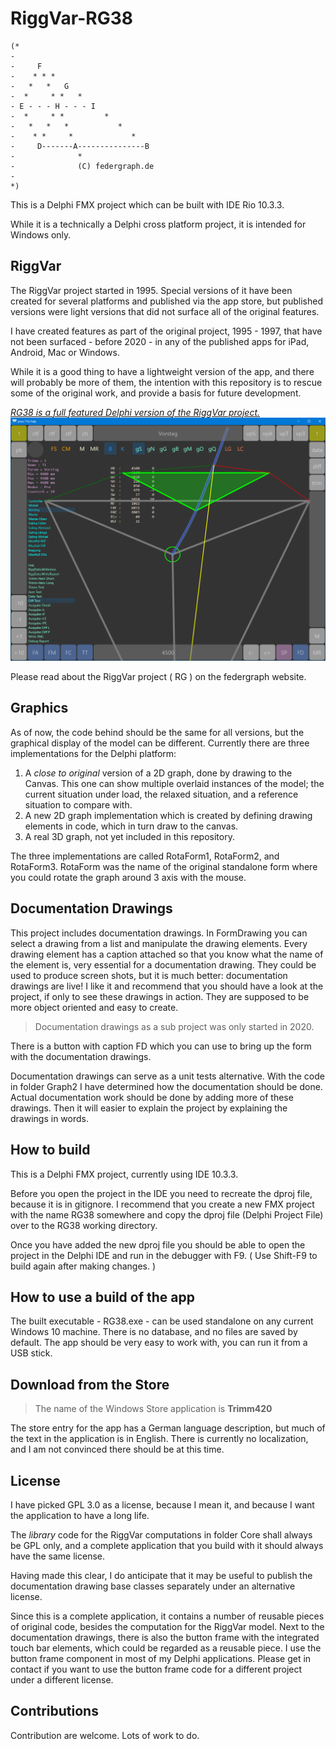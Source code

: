 ﻿# RiggVar-RG38

```
(*
-
-     F
-    * * *
-   *   *   G
-  *     * *   *
- E - - - H - - - I
-  *     * *         *
-   *   *   *           *
-    * *     *             *
-     D-------A---------------B
-              *
-              (C) federgraph.de
-
*)
```


This is a Delphi FMX project which can be built with IDE Rio 10.3.3.

While it is a technically a Delphi cross platform project, it is intended for Windows only.

## RiggVar

The RiggVar project started in 1995.
Special versions of it have been created for several platforms and published via the app store,
but published versions were light versions that did not surface all of the original features.

I have created features as part of the original project, 1995 - 1997,
that have not been surfaced - before 2020 - in any of the published apps for iPad, Android, Mac or Windows.

While it is a good thing to have a lightweight version of the app,
and there will probably be more of them,
the intention with this repository is to rescue some of the original work,
and provide a basis for future development.

<a href="doc/images/RiggVar-RG38-01.png">*RG38 is a full featured Delphi version of the RiggVar project.*<br>
![RG38 screenshot](doc/images/RiggVar-RG38-01.png)</a>

Please read about the RiggVar project ( RG ) on the federgraph website.

## Graphics

As of now, the code behind should be the same for all versions,
but the graphical display of the model can be different.
Currently there are three implementations for the Delphi platform:

1. A *close to original* version of a 2D graph, done by drawing to the Canvas.
This one can show multiple overlaid instances of the model; the current situation under load,
the relaxed situation, and a reference situation to compare with.
2. A new 2D graph implementation which is created by defining drawing elements in code, which in turn draw to the canvas.
3. A real 3D graph, not yet included in this repository.

The three implementations are called RotaForm1, RotaForm2, and RotaForm3.
RotaForm was the name of the original standalone form where you could rotate the graph around 3 axis with the mouse.

## Documentation Drawings

This project includes documentation drawings.
In FormDrawing you can select a drawing from a list and manipulate the drawing elements.
Every drawing element has a caption attached so that you know what the name of the element is,
very essential for a documentation drawing.
They could be used to produce screen shots, but it is much better: documentation drawings are live!
I like it and recommend that you should have a look at the project,
if only to see these drawings in action.
They are supposed to be more object oriented and easy to create.

> Documentation drawings as a sub project was only started in 2020.

There is a button with caption FD which you can use to bring up the form with the documentation drawings.

Documentation drawings can serve as a unit tests alternative.
With the code in folder Graph2 I have determined how the documentation should be done.
Actual documentation work should be done by adding more of these drawings.
Then it will easier to explain the project by explaining the drawings in words.

## How to build

This is a Delphi FMX project, currently using IDE 10.3.3.

Before you open the project in the IDE you need to recreate the dproj file, because it is in gitignore.
I recommend that you create a new FMX project with the name RG38 somewhere and copy the dproj file
(Delphi Project File) over to the RG38 working directory.

Once you have added the new dproj file you should be able to open the project in the Delphi IDE and run in the debugger with F9.
( Use Shift-F9 to build again after making changes. )

## How to use a build of the app

The built executable - RG38.exe - can be used standalone on any current Windows 10 machine.
There is no database, and no files are saved by default.
The app should be very easy to work with, you can run it from a USB stick.

## Download from the Store

> The name of the Windows Store application is **Trimm420**

The store entry for the app has a German language description,
but much of the text in the application is in English.
There is currently no localization, and I am not convinced there should be at this time.

## License

I have picked GPL 3.0 as a license, because I mean it,
and because I want the application to have a long life.

The *library* code for the RiggVar computations in folder Core shall always be GPL only,
and a complete application that you build with it should always have the same license.

Having made this clear, I do anticipate that it may be useful to publish the documentation drawing base classes separately under an alternative license.

Since this is a complete application, it contains a number of reusable pieces of original code, besides the computation for the RiggVar model.
Next to the documentation drawings, there is also the button frame with the integrated touch bar elements, which could be regarded as a reusable piece.
I use the button frame component in most of my Delphi applications.
Please get in contact if you want to use the button frame code for a different project under a different license.

## Contributions

Contribution are welcome. Lots of work to do.